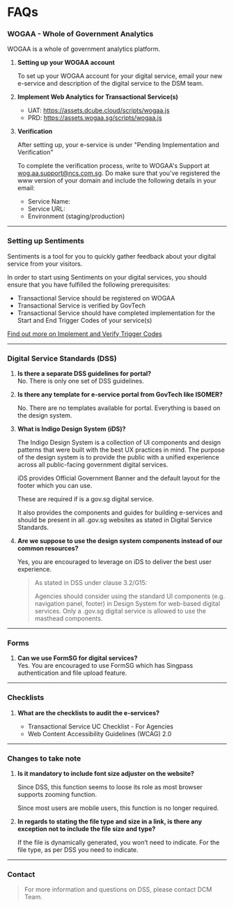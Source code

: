# FAQs

### WOGAA - Whole of Government Analytics

WOGAA is a whole of government analytics platform.

1.  **Setting up your WOGAA account**

    To set up your WOGAA account for your digital service, email your new e-service and description of the digital service to the DSM team.

2.  **Implement Web Analytics for Transactional Service(s)**

    - UAT: <https://assets.dcube.cloud/scripts/wogaa.js>
    - PRD: <https://assets.wogaa.sg/scripts/wogaa.js>

3.  **Verification**

    After setting up, your e-service is under "Pending Implementation and Verification"

    To complete the verification process, write to WOGAA's Support at wog.aa.support@ncs.com.sg. Do make sure that you've registered the www version of your domain and include the following details in your email:

    - Service Name: <your e-service name>
    - Service URL: <url of your e-service>
    - Environment (staging/production)

---

### Setting up Sentiments

Sentiments is a tool for you to quickly gather feedback about your digital service from your visitors.

In order to start using Sentiments on your digital services, you should ensure that you have fulfilled the following prerequisites:

- Transactional Service should be registered on WOGAA
- Transactional Service is verified by GovTech
- Transactional Service should have completed implementation for the Start and End Trigger Codes of your service(s)

[Find out more on Implement and Verify Trigger Codes](https://docs.wogaa.sg/web-analytics/web-implement-ts/#implement-and-verify-event-code)

---

### Digital Service Standards (DSS)

1. **Is there a separate DSS guidelines for portal?**  
   No. There is only one set of DSS guidelines.

2. **Is there any template for e-service portal from GovTech like ISOMER?**

   No. There are no templates available for portal. Everything is based on the design system.

3. **What is Indigo Design System (iDS)?**

   The Indigo Design System is a collection of UI components and design patterns that were built with the best UX practices in mind. The purpose of the design system is to provide the public with a unified experience across all public-facing government digital services.

   iDS provides Official Government Banner and the default layout for the footer which you can use.

   These are required if is a gov.sg digital service.

   It also provides the components and guides for building e-services and should be present in all .gov.sg websites as stated in Digital Service Standards.

4. **Are we suppose to use the design system components instead of our common resources?**

   Yes, you are encouraged to leverage on iDS to deliver the best user experience.

   > As stated in DSS under clause 3.2/G15:
   >
   > Agencies should consider using the standard UI components (e.g. navigation panel, footer) in Design System for web-based digital services. Only a .gov.sg digital service is allowed to use the masthead components.

---

### Forms

1.  **Can we use FormSG for digital services?**  
    Yes. You are encouraged to use FormSG which has Singpass authentication and file upload feature.

---

### Checklists

1. **What are the checklists to audit the e-services?**

   - Transactional Service UC Checklist - For Agencies
   - Web Content Accessibility Guidelines (WCAG) 2.0​

---

### Changes to take note

1. **Is it mandatory to include font size adjuster on the website?**

   Since DSS, this function seems to loose its role as most browser supports zooming function.

   Since most users are mobile users, this function is no longer required.

2. **In regards to stating the file type and size in a link, is there any exception not to include the file size and type?**

   If the file is dynamically generated, you won’t need to indicate. For the file type, as per DSS you need to indicate.

---

### Contact

> For more information and questions on DSS, please contact DCM Team.
